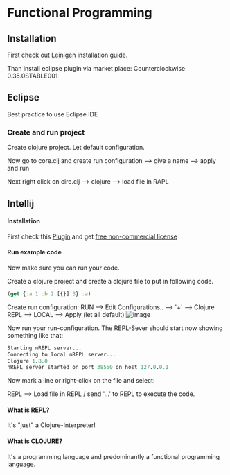 # Functional Programming

## Installation
First check out [Leinigen](https://github.com/technomancy/leiningen) installation guide.

Than install eclipse plugin via market place: Counterclockwise 0.35.0STABLE001

## Eclipse
Best practice to use Eclipse IDE

### Create and run project
Create clojure project. Let default configuration.

Now go to core.clj and create run configuration --> give a name --> apply and run

Next right click on cire.clj --> clojure --> load file in RAPL

## Intellij

#### Installation
First check this [Plugin](https://cursive-ide.com/userguide) and get [free non-commercial license](https://cursive-ide.com/buy.html)

#### Run example code
Now make sure you can run your code.

Create a clojure project and create a clojure file to put in following code.
```clojure
(get {:a 1 :b 2 [{}] 3} :a)
```

Create run configuration: RUN --> Edit Configurations.. --> '+' --> Clojure REPL --> LOCAL --> Apply (let all default)
![image](https://cloud.githubusercontent.com/assets/7879175/21004332/06fb77ce-bd30-11e6-895a-ac8591ddf30a.png)

Now run your run-configuration.
The REPL-Sever should start now showing something like that:
```clojure
Starting nREPL server...
Connecting to local nREPL server...
Clojure 1.8.0
nREPL server started on port 38550 on host 127.0.0.1
```

Now mark a line or right-click on the file and select:

REPL --> Load file in REPL / send '...' to REPL to execute the code.

#### What is REPL?
It's "just" a Clojure-Interpreter!

#### What is CLOJURE? 
It's a programming language and predominantly a functional programming language.
